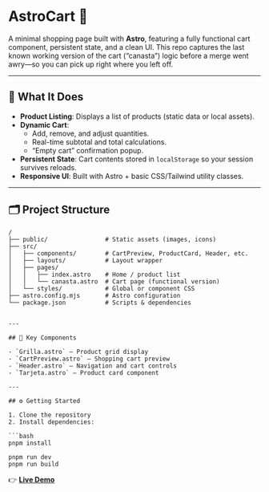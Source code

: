 # AstroCart 🛒

A minimal shopping page built with **Astro**, featuring a fully functional cart component, persistent state, and a clean UI. This repo captures the last known working version of the cart (“canasta”) logic before a merge went awry—so you can pick up right where you left off.

---

## 🚀 What It Does

- **Product Listing**: Displays a list of products (static data or local assets).
- **Dynamic Cart**:  
  - Add, remove, and adjust quantities.  
  - Real-time subtotal and total calculations.  
  - “Empty cart” confirmation popup.  
- **Persistent State**: Cart contents stored in `localStorage` so your session survives reloads.
- **Responsive UI**: Built with Astro + basic CSS/Tailwind utility classes.

---

## 🗂️ Project Structure




```text
/
├── public/                # Static assets (images, icons)
├── src/
│   ├── components/        # CartPreview, ProductCard, Header, etc.
│   ├── layouts/           # Layout wrapper
│   ├── pages/
│   │   ├── index.astro    # Home / product list
│   │   └── canasta.astro  # Cart page (functional version)
│   └── styles/            # Global or component CSS
├── astro.config.mjs       # Astro configuration
└── package.json           # Scripts & dependencies


---

## 🧩 Key Components

- `Grilla.astro` – Product grid display  
- `CartPreview.astro` – Shopping cart preview  
- `Header.astro` – Navigation and cart controls  
- `Tarjeta.astro` – Product card component  

---

## ⚙️ Getting Started

1. Clone the repository
2. Install dependencies:

```bash
pnpm install

pnpm run dev
pnpm run build

```
👉 **[Live Demo](https://astro-shopcart.vercel.app/)**
